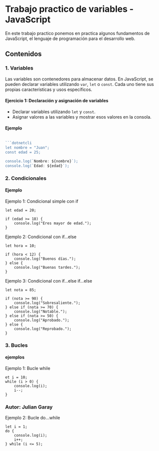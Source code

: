 # Trabajo practico de variables - JavaScript

En este trabajo practico ponemos en practica algunos fundamentos de JavaScript, el lenguaje de programación para el desarrollo web.

## Contenidos

### 1. Variables

Las variables son contenedores para almacenar datos. En JavaScript, se pueden declarar variables utilizando `var`, `let` o `const`. Cada uno tiene sus propias características y usos específicos.

#### Ejercicio 1: Declaración y asignación de variables

- Declarar variables utilizando `let` y `const`.
- Asignar valores a las variables y mostrar esos valores en la consola.

#### Ejemplo

````javascript

```dotnetcli
let nombre = "Juan";
const edad = 25;

console.log(`Nombre: ${nombre}`);
console.log(`Edad: ${edad}`);
````

### 2. Condicionales

#### Ejemplo

Ejemplo 1: Condicional simple con if


```dotnetcli
let edad = 20;

if (edad >= 18) {
    console.log("Eres mayor de edad.");
}
```

Ejemplo 2: Condicional con if...else


```dotnetcli
let hora = 10;

if (hora < 12) {
    console.log("Buenos días.");
} else {
    console.log("Buenas tardes.");
}
```

Ejemplo 3: Condicional con if...else if...else

```dotnetcli
let nota = 85;

if (nota >= 90) {
    console.log("Sobresaliente.");
} else if (nota >= 70) {
    console.log("Notable.");
} else if (nota >= 50) {
    console.log("Aprobado.");
} else {
    console.log("Reprobado.");
}
```

### 3. Bucles

#### ejemplos

Ejemplo 1: Bucle while


```dotnetcli
et i = 10;
while (i > 0) {
    console.log(i);
    i--;
}
```

### Autor: Julian Garay
Ejemplo 2: Bucle do...while


```dotnetcli
let i = 1;
do {
    console.log(i);
    i++;
} while (i <= 5);
```

